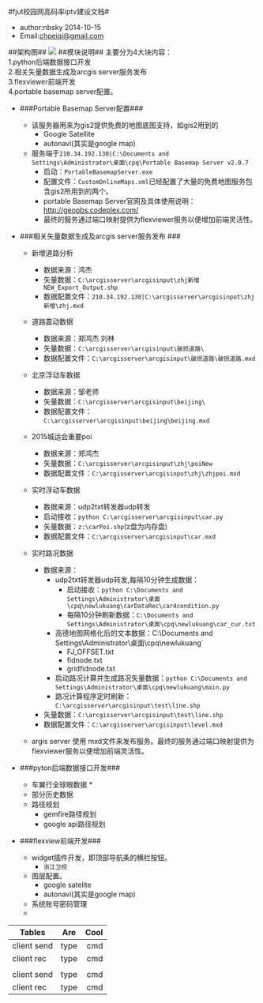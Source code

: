 #fjut校园网高码率iptv建设文档#
 * author:nbsky  2014-10-15
 * Email:<chpeiqi@gmail.com>

##架构图##
![](https://raw.githubusercontent.com/nbsky/fjutgis2/master/gis2%E7%BB%93%E6%9E%84%E5%9B%BE.jpg)
##模块说明##
主要分为4大块内容：  
1.python后端数据接口开发   
2.相关矢量数据生成及arcgis server服务发布  
3.flexviewer前端开发  
4.portable basemap server配置。


* ###Portable Basemap Server配置###

    * 该服务器用来为gis2提供免费的地图底图支持，如gis2用到的
        *  Google Satellite
        *  autonavi(其实是google map)
    * 服务端于`210.34.192.130|C:\Documents and Settings\Administrator\桌面\cpq\Portable Basemap Server v2.0.7`
        * 启动：`PortableBasemapServer.exe`
		* 配置文件：`CustomOnlineMaps.xml`已经配置了大量的免费地图服务包含gis2所用到的两个。
        * portable Basemap Server官网及具体使用说明：<http://geopbs.codeplex.com/>
        * 最终的服务通过端口映射提供为flexviewer服务以便增加前端灵活性。

* ###相关矢量数据生成及arcgis server服务发布  ###
	* 新增道路分析
        * 数据来源：鸿杰
        * 矢量数据：`C:\arcgisserver\arcgisinput\zhj新增NEW_Export_Output.shp`
        * 数据配置文件：`210.34.192.130|C:\arcgisserver\arcgisinput\zhj新增\zhj.mxd`

    * 道路震动数据
        * 数据来源：郑鸿杰 刘林
        * 矢量数据：`C:\arcgisserver\arcgisinput\破损道路\`
        * 数据配置文件：`C:\arcgisserver\arcgisinput\破损道路\破损道路.mxd`
        
    * 北京浮动车数据
        * 数据来源：邹老师
        * 矢量数据：`C:\arcgisserver\arcgisinput\beijing\`
        * 数据配置文件：`C:\arcgisserver\arcgisinput\beijing\beijing.mxd`

    * 2015城运会重要poi
        * 数据来源：郑鸿杰
        * 矢量数据：`C:\arcgisserver\arcgisinput\zhj\poiNew`
        * 数据配置文件：`C:\arcgisserver\arcgisinput\zhj\zhjpoi.mxd`
    
    * 实时浮动车数据
        * 数据来源：udp2txt转发器udp转发
        * 启动接收：`python C:\arcgisserver\arcgisinput\car.py`
        * 矢量数据：`z:\carPoi.shp`(z盘为内存盘)
        * 数据配置文件：`C:\arcgisserver\arcgisinput\car.mxd`
        
    * 实时路况数据
        * 数据来源：
            * udp2txt转发器udp转发,每隔10分钟生成数据： 
                * 启动接收：`python C:\Documents and Settings\Administrator\桌面\cpq\newlukuang\carDataRec\car4condition.py`
                * 每隔10分钟刷新数据：`C:\Documents and Settings\Administrator\桌面\cpq\newlukuang\car_cur.txt`
            * 高德地图网格化后的文本数据：C:\Documents and Settings\Administrator\桌面\cpq\newlukuang\`
                * FJ_OFFSET.txt
                * fidnode.txt
                * gridfidnode.txt
            * 启动路况计算并生成路况矢量数据：`python C:\Documents and Settings\Administrator\桌面\cpq\newlukuang\main.py` 
            * 路况计算程序定时刷新：`C:\arcgisserver\arcgisinput\test\line.shp`
        * 矢量数据：`C:\arcgisserver\arcgisinput\test\line.shp`
        * 数据配置文件：`C:\arcgisserver\arcgisinput\level.mxd`
        
    * argis server 使用 mxd文件来发布服务。最终的服务通过端口映射提供为flexviewer服务以便增加前端灵活性。
    
* ###pyton后端数据接口开发###
    * 车翼行全球眼数据
        *  
    * 部分历史数据
    * 路径规划
        * gemfire路径规划
        * google api路径规划
* ###flexview前端开发###
	* widget插件开发，即顶部导航条的横栏按钮。
		* `浙江卫视`
    * 图层配置。 
        * google satelite
        * autonavi(其实是google map)
    * 系统账号密码管理
    *  




| Tables        | Are           	| Cool  	|
| ------------- |:--------------------:	| ------------:	|
| client send   | type|cmd|data 	| server rec 	|
| client rec    | type|cmd|data     	| server send	|
	        		      	|      		|
| client send   | type|cmd|data 	| server rec 	|
| client rec    | type|cmd|data     	| server send	|


